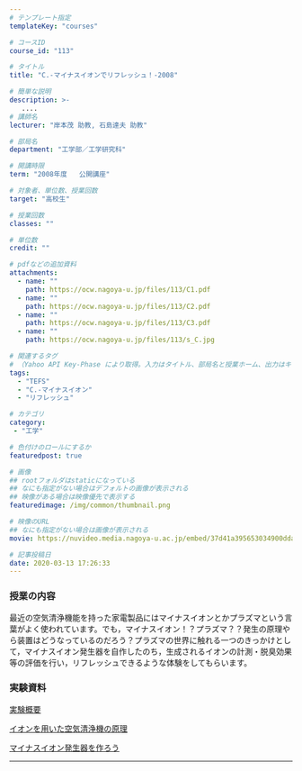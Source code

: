 ```yaml
---
# テンプレート指定
templateKey: "courses"

# コースID
course_id: "113"

# タイトル
title: "C.-マイナスイオンでリフレッシュ！-2008"

# 簡単な説明
description: >-
   ....
# 講師名
lecturer: "岸本茂 助教, 石島達夫 助教"

# 部局名
department: "工学部／工学研究科"

# 開講時限
term: "2008年度	公開講座"

# 対象者、単位数、授業回数
target: "高校生"

# 授業回数
classes: ""

# 単位数
credit: ""

# pdfなどの追加資料
attachments:
  - name: "" 
    path: https://ocw.nagoya-u.jp/files/113/C1.pdf
  - name: "" 
    path: https://ocw.nagoya-u.jp/files/113/C2.pdf
  - name: "" 
    path: https://ocw.nagoya-u.jp/files/113/C3.pdf
  - name: "" 
    path: https://ocw.nagoya-u.jp/files/113/s_C.jpg

# 関連するタグ
# （Yahoo API Key-Phase により取得。入力はタイトル、部局名と授業ホーム、出力はキーフレーズ（tags））
tags:
  - "TEFS"
  - "C.-マイナスイオン"
  - "リフレッシュ"

# カテゴリ
category:
 - "工学"

# 色付けのロールにするか
featuredpost: true

# 画像
## rootフォルダはstaticになっている
## なにも指定がない場合はデフォルトの画像が表示される
## 映像がある場合は映像優先で表示する
featuredimage: /img/common/thumbnail.png

# 映像のURL
## なにも指定がない場合は画像が表示される
movie: https://nuvideo.media.nagoya-u.ac.jp/embed/37d41a395653034900dda2923ce862c31e80542d

# 記事投稿日
date: 2020-03-13 17:26:33
---
```


### 授業の内容

最近の空気清浄機能を持った家電製品にはマイナスイオンとかプラズマという言葉がよく使われています。でも，マイナスイオン！？プラズマ？？発生の原理やら装置はどうなっているのだろう？プラズマの世界に触れる一つのきっかけとして，マイナスイオン発生器を自作したのち，生成されるイオンの計測・脱臭効果等の評価を行い，リフレッシュできるような体験をしてもらいます。














### 実験資料



[実験概要](https://ocw.nagoya-u.jp/files/113/C1.pdf) 



[イオンを用いた空気清浄機の原理](https://ocw.nagoya-u.jp/files/113/C2.pdf) 



[マイナスイオン発生器を作ろう](https://ocw.nagoya-u.jp/files/113/C3.pdf) 











-----